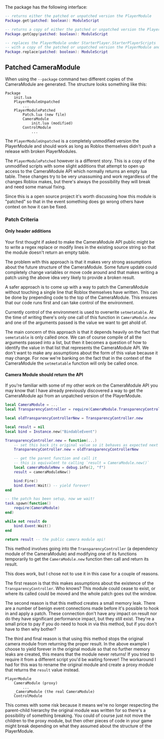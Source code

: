 The package has the following interface:

```Lua
-- returns either the patched or unpatched version the PlayerModule
Package.get(patched: boolean): ModuleScript

-- returns a copy of either the patched or unpatched version the PlayerModule
Package.getCopy(patched: boolean): ModuleScript

-- replaces the PlayerModule under StarterPlayer.StarterPlayerScripts 
-- with a copy of the patched or unpatched version the PlayerModule and returns the copy
Package.replace(patched: boolean): ModuleScript
```

## Patched CameraModule

When using the `--package` command two different copies of the CameraModule are generated. The structure looks something like this:

```
Package
	init.lua
	PlayerModuleUnpatched
		...
	PlayerModulePatched
		Patch.lua (new file)
		CameraModule
			init.lua (modified)
		ControlModule
			...
```

The `PlayerModuleUnpatched` is a completely unmodified version the PlayerModule and should work as long as Roblox themselves didn't push a release with broken PlayerModules.

The `PlayerModulePatched` however is a different story. This is a copy of the unmodified scripts with some slight additions that attempt to open up access to the CameraModule API which normally returns an empty lua table. These changes try to be very unassuming and work regardless of the changes Roblox makes, but there's always the possibility they will break and need some manual fixing. 

Since this is a open source project it's worth discussing how this module is "patched" so that in the event something does go wrong others have context on how it can be fixed.

### Patch Criteria

#### Only header additions

Your first thought if asked to make the CameraModule API public might be to write a regex replace or modify lines in the existing source string so that the module doesn't return an empty table.

The problem with this approach is that it makes very strong assumptions about the future structure of the CameraModule. Some future update could completely change variables or move code around and that makes writing a patch using the above idea very likely to provide a broken result.

A safer approach is to come up with a way to patch the CameraModule without touching a single line that Roblox themselves have written. This can be done by prepending code to the top of the CameraModule. This ensures that our code runs first and can take control of the environment.

Currently control of the environment is used to overwrite `setmetatable`. At the time of writing there's only one call of this function in `CameraModule.new` and one of the arguments passed is the value we want to get ahold of.

The main concern of this approach is that it depends heavily on the fact that `semetatable` is only called once. We can of course compile of all the arguments passed into a list, but then it becomes a question of how to identify the value in that list that represents the CameraModule API. We don't want to make any assumptions about the form of this value because it may change. For now we're banking on the fact that in the context of the CameraModule the `setmetatable` function will only be called once.

#### Camera Module should return the API

If you're familiar with some of my other work on the CameraModule API you may know that I have already previously discovered a way to get the CameraModule api from an unpatched version of the PlayerModule.

```Lua
local CameraModule = ...
local TransparencyController = require(CameraModule.TransparencyController)

local oldTransparencyControllerNew = TransparencyController.new

local result = nil
local bind = Instance.new("BindableEvent")

TransparencyController.new = function(...)
	-- set this back its original value so it behaves as expected next time it's called
	TransparencyController.new = oldTransparencyControllerNew

	-- get the parent function and call it
	-- this is equivalent to calling `result = CameraModule.new()`
	local cameraModuleNew = debug.info(2, "f")
	result = cameraModuleNew()

	bind:Fire()
	bind.Event:Wait() -- yield forever!
end

-- the patch has been setup, now we wait!
task.spawn(function()
	require(CameraModule)
end)

while not result do
	bind.Event:Wait()
end

return result -- the public camera module api!
```

This method involves going into the `TransparencyController` (a dependency module of the CameraModule) and modifying one of its functions temporarily to get the `CameraModule.new` function then call and return its result.

This does work, but I chose not to use it in this case for a couple of reasons.

The first reason is that this makes assumptions about the existence of the `TransparencyController`. Who knows? This module could cease to exist, or where its called could be moved and the whole patch goes out the window.

The second reason is that this method creates a small memory leak. There are a number of benign event connections made before it's possible to hook in and apply a patch. These connection don't have any impact on result nor do they have significant performance impact, but they still exist. They're a small price to pay if you do need to hook in via this method, but if you don't have to then why bother?

The third and final reason is that using this method stops the original camera module from returning the proper result. In the above example I choose to yield forever in the original module so that no further memory leaks are created, this means that the module never returns! If you tried to require it from a different script you'd be waiting forever! The workaround I had for this was to rename the original module and create a proxy module that returns the `result` value instead. 

```
PlayerModule
	CameraModule (proxy)
		...
	_CameraModule (the real CameraModule)
	ControlModule
```

This comes with some risk because it means we're no longer respecting the parent-child hierarchy the original module was written for so there's a possibility of something breaking. You could of course just not move the children to the proxy module, but then other pieces of code in your game might break depending on what they assumed about the structure of the PlayerModule.